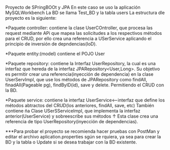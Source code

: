 Proyecto de SPringBOOt y JPA
En este caso se uso la aplicación MySQLWorkbench
La BD se llama Test_BD y la tabla users
La estructura dle proyecto es la siguiente:

*Paquete controller: contiene la clase UserCOntroller, que procesa las request mediante APi que mapea las solicitudes a los respectivos métodos para el CRUD,
                    por ello crea una referencia a USerService aplicando el principio de inversión de depndencias(IoD).

*Paquete entity:(model) contiene el POJO User

*Paquete repository: contiene la Interfaz UserRepository, la cual es una interfaz que hereda de la interfaz JPARepository<User,Long>.
Su objetivo es permitir crear una referencia(inyección de dependencia) en la clase UserServImpl, que use los métodos de JPARepository como
findAll, finadAll(Pageable pg), findByID(id), save y delete. Permitiendo el CRUD con la BD.

*Paquete service: contiene la interfaz UserService<--interfaz que define los métodos abtractos del CRUD(los anteriores, findAll, save, etc)
                  También contiene ña Clase USerSServiceImpl, que implementa la interfaz anterior(UserService) y sobreescribe sus métodos ↑
                  Esta clase crea una referencia de tipo UserRepository(inyección de dependencias).
                  
                 

***Para probar el proyecto se recomienda hacer pruebas con PostMan y editar el archivo aplication.properties sgún se rquiera, ya sea para crear la BD y la tabla o Update
si se desea trabajar con la BD existente.
